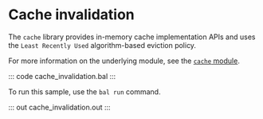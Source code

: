 # Cache invalidation

The `cache` library provides in-memory cache implementation APIs and
uses the `Least Recently Used` algorithm-based eviction policy.

For more information on the underlying module, see the [`cache` module](https://lib.ballerina.io/ballerina/cache/latest/).

::: code cache_invalidation.bal :::

To run this sample, use the `bal run` command.

::: out cache_invalidation.out :::
